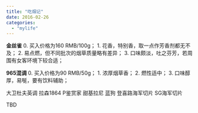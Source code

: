 ```yaml
---
title: "吃烟记"
date: 2016-02-26
categories: 
  - "mylife"
---
```


**金丝雀** 0. 买入价格为160 RMB/100g； 1. 花香，特别香，取一点作芳香剂都无不及； 2. 易点燃，但不同批次的烟草质量略有差异； 3. 口味颇淡，吐之芬芳，若周围有女客环境下较合适；

**965混调** 0. 买入价格为90 RMB/50g； 1. 浓厚烟草香； 2. 燃性适中； 3. 口味醇厚，易唌，要有饮料辅助；

大卫杜夫英调 拉森1864 P鉴赏家 甜基拉尼 蓝狗 登喜路海军切片 SG海军切片

TBD
